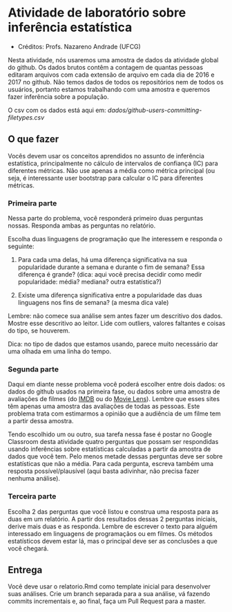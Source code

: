 # Atividade de laboratório sobre inferência estatística

- Créditos: Profs. Nazareno Andrade (UFCG)

Nesta atividade, nós usaremos uma amostra de dados da atividade global do github. Os dados brutos contêm a contagem de quantas pessoas editaram arquivos com cada extensão de arquivo em cada dia de 2016 e 2017 no github. Não temos dados de todos os repositórios nem de todos os usuários, portanto estamos trabalhando com uma amostra e queremos fazer inferência sobre a população.

O csv com os dados está aqui em: _dados/github-users-committing-filetypes.csv_

## O que fazer

Vocês devem usar os conceitos aprendidos no assunto de inferência estatística, principalmente no cálculo de intervalos de confiança (IC) para diferentes métricas. Não use apenas a média como métrica principal (ou seja, é interessante user bootstrap para calcular o IC para diferentes métricas. 


### Primeira parte

Nessa parte do problema, você responderá primeiro duas perguntas nossas. Responda ambas as perguntas no relatório.

Escolha duas linguagens de programação que lhe interessem e responda o seguinte:

1. Para cada uma delas, há uma diferença significativa na sua popularidade durante a semana e durante o fim de semana? Essa diferença é grande? (dica: aqui você precisa decidir como medir popularidade: média? mediana? outra estatística?)

2. Existe uma diferença significativa entre a popularidade das duas linguagens nos fins de semana? (a mesma dica vale)

Lembre: não comece sua análise sem antes fazer um descritivo dos dados. Mostre esse descritivo ao leitor. Lide com outliers, valores faltantes e coisas do tipo, se houverem.

Dica: no tipo de dados que estamos usando, parece muito necessário dar uma olhada em uma linha do tempo.

### Segunda parte

Daqui em diante nesse problema você poderá escolher entre dois dados: os dados do github usados na primeira fase, ou dados sobre uma amostra de avaliações de filmes (do [IMDB](https://datasets.imdbws.com/) ou do [Movie Lens](http://grouplens.org/datasets/movielens/latest/Links)). Lembre que esses sites têm apenas uma amostra das avaliações de todas as pessoas. Este problema trata com estimarmos a opinião que a audiência de um filme tem a partir dessa amostra.

Tendo escolhido um ou outro, sua tarefa nessa fase é postar no Google Classroom desta atividade quatro perguntas que possam ser respondidas usando inferências sobre estatísticas calculadas a partir da amostra de dados que você tem. Pelo menos metade dessas perguntas deve ser sobre estatísticas que não a média. Para cada pergunta, escreva também uma resposta possível/plausível (aqui basta adivinhar, não precisa fazer nenhuma análise).


### Terceira parte

Escolha 2 das perguntas que você listou e construa uma resposta para as duas em um relatório. A partir dos resultados dessas 2 perguntas iniciais, derive mais duas e as responda. Lembre de escrever o texto para alguém interessado em linguagens de programaçãos ou em filmes. Os métodos estatísticos devem estar lá, mas o principal deve ser as conclusões a que você chegará.


## Entrega

Você deve usar o relatorio.Rmd como template inicial para desenvolver suas análises. Crie um branch separada para a sua análise, vá fazendo commits incrementais e, ao final, faça um Pull Request para a master.
